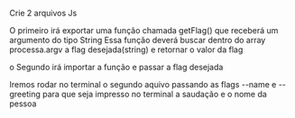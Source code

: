 Crie 2 arquivos Js

O primeiro irá exportar uma função chamada getFlag()
que receberá um argumento do tipo String
Essa função deverá buscar dentro do array processa.argv a flag desejada(string) e retornar o valor da flag

o Segundo irá importar a função e passar a flag desejada

Iremos rodar no terminal o segundo aquivo passando as flags --name e --greeting 
para que seja impresso no terminal a saudação e o nome da pessoa
